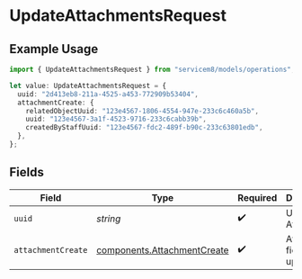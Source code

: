 # UpdateAttachmentsRequest

## Example Usage

```typescript
import { UpdateAttachmentsRequest } from "servicem8/models/operations";

let value: UpdateAttachmentsRequest = {
  uuid: "2d413eb8-211a-4525-a453-772909b53404",
  attachmentCreate: {
    relatedObjectUuid: "123e4567-1806-4554-947e-233c6c460a5b",
    uuid: "123e4567-3a1f-4523-9716-233c6cabb39b",
    createdByStaffUuid: "123e4567-fdc2-489f-b90c-233c63801edb",
  },
};
```

## Fields

| Field                                                                      | Type                                                                       | Required                                                                   | Description                                                                |
| -------------------------------------------------------------------------- | -------------------------------------------------------------------------- | -------------------------------------------------------------------------- | -------------------------------------------------------------------------- |
| `uuid`                                                                     | *string*                                                                   | :heavy_check_mark:                                                         | UUID of the Attachment                                                     |
| `attachmentCreate`                                                         | [components.AttachmentCreate](../../models/components/attachmentcreate.md) | :heavy_check_mark:                                                         | Attachment fields to update                                                |
